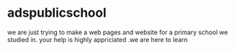# adspublicschool
we are just trying to make a web pages and website for a primary school we studied in.
your help is highly appriciated .we are here to learn

